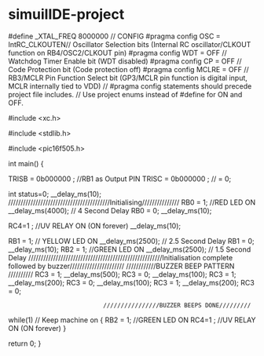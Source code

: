 # simuilIDE-project
#define _XTAL_FREQ 8000000
// CONFIG
#pragma config OSC = IntRC_CLKOUTEN// Oscillator Selection bits (Internal RC oscillator/CLKOUT function on RB4/OSC2/CLKOUT pin)
#pragma config WDT = OFF // Watchdog Timer Enable bit (WDT disabled)
#pragma config CP = OFF // Code Protection bit (Code protection off)
#pragma config MCLRE = OFF // RB3/MCLR Pin Function Select bit (GP3/MCLR pin function is digital input, MCLR internally tied to VDD)
// #pragma config statements should precede project file includes.
// Use project enums instead of #define for ON and OFF.
 
#include <xc.h>

#include <stdlib.h>

#include <pic16f505.h>

int main()
{

TRISB = 0b000000 ; //RB1 as Output PIN
TRISC = 0b000000 ; // = 0;

int status=0;
__delay_ms(10);
/////////////////////////////////////////Initialising///////////////
RB0 = 1;                                                              //RED LED ON
__delay_ms(4000);                     // 4 Second Delay
RB0 = 0;
__delay_ms(10);

RC4=1 ;                                                            //UV RELAY ON (ON forever)
__delay_ms(10);

RB1 = 1;                                                          // YELLOW LED ON
__delay_ms(2500);                    // 2.5 Second Delay
RB1 = 0;
__delay_ms(10);
RB2 = 1;                                                          //GREEN LED ON
__delay_ms(2500); // 1.5 Second Delay
//////////////////////////////////////////////////////Initialisation complete followed by buzzer//////////////////////
                          ////////////BUZZER BEEP PATTERN //////////
RC3 = 1;
__delay_ms(500);
RC3 = 0;
__delay_ms(100);
RC3 = 1;
__delay_ms(200);
RC3 = 0;
__delay_ms(100);
RC3 = 1;
__delay_ms(200);
RC3 = 0;

                               ////////////////BUZZER BEEPS DONE/////////
 

while(1) // Keep machine on
{
RB2 = 1;                                                           //GREEN LED ON
RC4=1 ;                                                            //UV RELAY ON (ON forever)
}

return 0;
}
